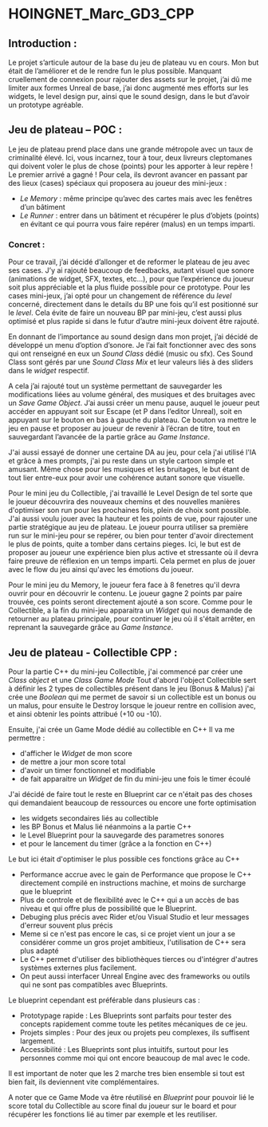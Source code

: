 # HOINGNET_Marc_GD3_CPP
## Introduction :

Le projet s’articule autour de la base du jeu de plateau vu en cours.
Mon but était de l’améliorer et de le rendre fun le plus possible.
Manquant cruellement de connexion pour rajouter des assets sur le projet, j’ai dû me limiter aux formes Unreal de base, j’ai donc augmenté mes efforts sur les widgets, le level design pur, ainsi que le sound design, dans le but d’avoir un prototype agréable.

## Jeu de plateau – POC :
Le jeu de plateau prend place dans une grande métropole avec un taux de criminalité élevé. Ici, vous incarnez, tour à tour, deux livreurs cleptomanes qui doivent voler le plus de chose (points) pour les apporter à leur repère ! Le premier arrivé a gagné !
Pour cela, ils devront avancer en passant par des lieux (cases) spéciaux qui proposera au joueur des mini-jeux :
-	*Le Memory* : même principe qu’avec des cartes mais avec les fenêtres d’un bâtiment
-	*Le Runner* : entrer dans un bâtiment et récupérer le plus d’objets (points) en évitant ce qui pourra vous faire repérer (malus) en un temps imparti.

### Concret :
Pour ce travail, j’ai décidé d’allonger et de reformer le plateau de jeu avec ses cases.
J’y ai rajouté beaucoup de feedbacks, autant visuel que sonore (animations de widget, SFX, textes, etc…), pour que l’expérience du joueur soit plus appréciable et la plus fluide possible pour ce prototype.
Pour les cases mini-jeux, j’ai opté pour un changement de référence du *level* concerné, directement dans le details du BP une fois qu’il est positionné sur le *level*.
Cela évite de faire un nouveau BP par mini-jeu, c’est aussi plus optimisé et plus rapide si dans le futur d’autre mini-jeux doivent être rajouté.

En donnant de l’importance au sound design dans mon projet, j’ai décidé de développé un menu d’option d’sonore.
Je l’ai fait fonctionner avec des sons qui ont renseigné en eux un *Sound Class* dédié (music ou sfx).
Ces Sound Class sont gérés par une *Sound Class Mix* et leur valeurs liés à des sliders dans le *widget* respectif.

A cela j’ai rajouté tout un système permettant de sauvegarder les modifications liées au volume général, des musiques et des bruitages avec un *Save Game Object*.
J’ai aussi créer un menu pause, auquel le joueur peut accéder en appuyant soit sur Escape (et P dans l’editor Unreal), soit en appuyant sur le bouton en bas à gauche du plateau.
Ce bouton va mettre le jeu en pause et proposer au joueur de revenir à l’écran de titre, tout en sauvegardant l’avancée de la partie grâce au *Game Instance*.

J'ai aussi essayé de donner une certaine DA au jeu, pour cela j'ai utilisé l'IA et grâce à mes prompts, j'ai pu reste dans un style cartoon simple et amusant.
Même chose pour les musiques et les bruitages, le but étant de tout lier entre-eux pour avoir une cohérence autant sonore que visuelle.

Pour le mini jeu du Collectible, j'ai travaillé le Level Design de tel sorte que le joueur découvrira des nouveaux chemins et des nouvelles manières d'optimiser son run pour les prochaines fois, plein de choix sont possible.
J'ai aussi voulu jouer avec la hauteur et les points de vue, pour rajouter une partie stratégique au jeu de plateau. Le joueur pourra utiliser sa première run sur le mini-jeu pour se repérer,
ou bien pour tenter d'avoir directement le plus de points, quite a tomber dans certains pieges. Ici, le but est de proposer au joueur une expérience bien plus active et stressante où il
devra faire preuve de réflexion en un temps imparti. Cela permet en plus de jouer avec le flow du jeu ainsi qu'avec les émotions du joueur.

Pour le mini jeu du Memory, le joueur fera face à 8 fenetres qu'il devra ouvrir pour en découvrir le contenu. Le joueur gagne 2 points par paire trouvée, ces points seront directement ajouté a son score.
Comme pour le Collectible, a la fin du mini-jeu apparaitra un *Widget* qui nous demande de retourner au plateau principale, pour continuer le jeu où il s'était arrêter, en reprenant la sauvegarde grâce au *Game Instance*.


## Jeu de plateau - Collectible CPP :
Pour la partie C++ du mini-jeu Collectible, j'ai commencé par créer une *Class object* et une *Class Game Mode*
Tout d'abord l'object Collectible sert à définir les 2 types de collectibles présent dans le jeu (Bonus & Malus)
j'ai crée une *Boolean* qui me permet de savoir si un collectible est un bonus ou un malus, pour ensuite le Destroy lorsque le joueur rentre en collision avec, 
et ainsi obtenir les points attribué (+10 ou -10).

Ensuite, j'ai crée un Game Mode dédié au collectible en C++
Il va me permettre :
- d'afficher le *Widget* de mon score 
- de mettre a jour mon score total
- d'avoir un timer fonctionnel et modifiable
- de fait apparaitre un *Widget* de fin du mini-jeu une fois le timer écoulé

J'ai décidé de faire tout le reste en Blueprint car ce n'était pas des choses qui demandaient beaucoup de ressources ou encore une forte optimisation
- les widgets secondaires liés au collectible
- les BP Bonus et Malus lié néanmoins a la partie C++
- le Level Blueprint pour la sauvegarde des parametres sonores
- et pour le lancement du timer (grâce a la fonction en C++)

Le but ici était d'optimiser le plus possible ces fonctions grâce au C++
- Performance accrue avec le gain de Performance que propose le C++ directement compilé en instructions machine, et moins de surcharge que le blueprint
- Plus de controle et de flexibilité avec le C++ qui a un accès de bas niveau et qui offre plus de possibilité que le Blueprint.
- Debuging plus précis avec Rider et/ou Visual Studio et leur messages d'erreur souvent plus précis
- Meme si ce n'est pas encore le cas, si ce projet vient un jour a se considérer comme un gros projet ambitieux, l'utilisation de C++ sera plus adapté
- Le C++ permet d'utiliser des bibliothèques tierces ou d'intégrer d'autres systèmes externes plus facilement.
- On peut aussi interfacer Unreal Engine avec des frameworks ou outils qui ne sont pas compatibles avec Blueprints.

Le blueprint cependant est préférable dans plusieurs cas :
- Prototypage rapide : Les Blueprints sont parfaits pour tester des concepts rapidement comme toute les petites mécaniques de ce jeu.
- Projets simples : Pour des jeux ou projets peu complexes, ils suffisent largement.
- Accessibilité : Les Blueprints sont plus intuitifs, surtout pour les personnes comme moi qui ont encore beaucoup de mal avec le code.

Il est important de noter que les 2 marche tres bien ensemble si tout est bien fait, ils deviennent vite complémentaires.

A noter que ce Game Mode va être réutilisé en *Blueprint* pour pouvoir lié le score total du Collectible au score final du joueur sur le board
et pour récupérer les fonctions lié au timer par exemple et les reutiliser.
